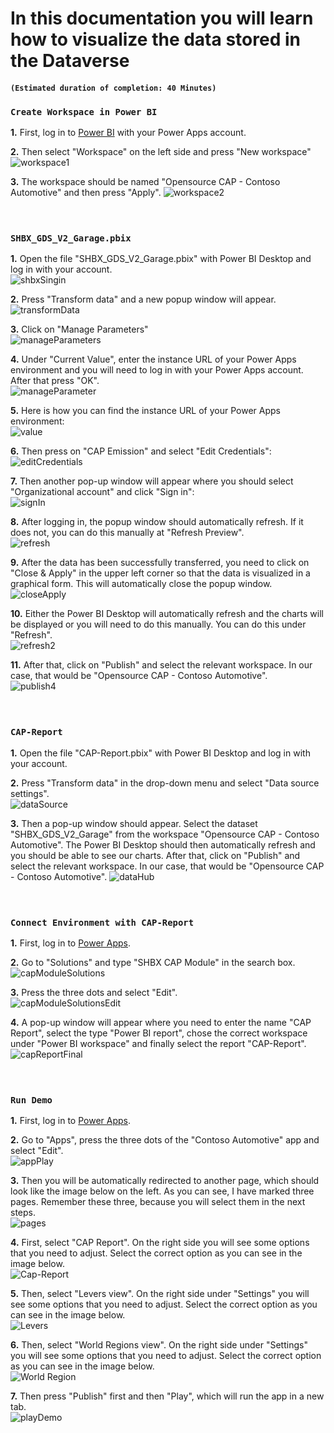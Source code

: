 # In this documentation you will learn how to visualize the data stored in the Dataverse

#### **`(Estimated duration of completion: 40 Minutes)`**

### **`Create Workspace in Power BI`**

**1.** First, log in to [Power BI](https://app.powerbi.com/) with your Power Apps account.

**2.** Then select "Workspace" on the left side and press "New workspace" <br />
![workspace1](https://github.com/shbxio/CAP/assets/43991954/e0413f7a-e056-4730-8d14-964ea5ed4d4b)

**3.** The workspace should be named "Opensource CAP - Contoso Automotive" and then press "Apply".
![workspace2](https://github.com/shbxio/CAP/assets/43991954/e3ce93ab-cebb-467c-9de5-4f0864525906)
<br />
<br />
<br />

### **`SHBX_GDS_V2_Garage.pbix`**

**1.** Open the file "SHBX_GDS_V2_Garage.pbix" with Power BI Desktop and log in with your account. <br />
![shbxSingin](https://github.com/shbxio/CAP/assets/43991954/425b8a06-78cf-436a-ac8e-c04fca1a4480)

**2.** Press "Transform data" and a new popup window will appear. <br />
![transformData](https://github.com/shbxio/CAP/assets/43991954/8efe444c-ae0a-4a4b-b88b-f7065402b7ee)

**3.** Click on "Manage Parameters" <br />
![manageParameters](https://github.com/shbxio/CAP/assets/43991954/965f6d23-1826-4bf7-b175-9466b94d44db)

**4.** Under "Current Value", enter the instance URL of your Power Apps environment and you will need to log in with your Power Apps account. After that press "OK". <br />
![manageParameter](https://github.com/shbxio/CAP/assets/43991954/9d4f81e5-2994-4861-b3e8-d630014bc037)

**5.** Here is how you can find the instance URL of your Power Apps environment: <br />
![value](https://github.com/shbxio/CAP/assets/43991954/86e2bd0e-a7db-490b-a780-e6f631373c19)

**6.** Then press on "CAP Emission" and select "Edit Credentials": <br />
![editCredentials](https://github.com/shbxio/CAP/assets/43991954/5af034ce-b980-493b-8771-6d4062f25d00)

**7.** Then another pop-up window will appear where you should select "Organizational account" and click "Sign in": <br />
![signIn](https://github.com/shbxio/CAP/assets/43991954/986053f5-1ecb-4d00-aedf-76ba91863a88)

**8.** After logging in, the popup window should automatically refresh. If it does not, you can do this manually at "Refresh Preview". <br />
![refresh](https://github.com/shbxio/CAP/assets/43991954/4e8f4c1d-be06-4084-aa32-5c054abebdb5)

**9.** After the data has been successfully transferred, you need to click on "Close & Apply" in the upper left corner so that the data is visualized in a graphical form. This will automatically close the popup window. <br /> 
![closeApply](https://github.com/shbxio/CAP/assets/43991954/7f6da884-ffd4-4496-a3a5-d8f148e74ca8)

**10.** Either the Power BI Desktop will automatically refresh and the charts will be displayed or you will need to do this manually. You can do this under "Refresh". <br />
![refresh2](https://github.com/shbxio/CAP/assets/43991954/ddcaed36-a7a0-4a25-bb03-43c386a2136c)

**11.** After that, click on "Publish" and select the relevant workspace. In our case, that would be "Opensource CAP - Contoso Automotive". <br />
![publish4](https://github.com/shbxio/CAP/assets/43991954/d26b6d06-5ba0-430b-acb8-4397ae3283a7)
<br />
<br />
<br />

### **`CAP-Report`**

**1.** Open the file "CAP-Report.pbix" with Power BI Desktop and log in with your account.

**2.** Press "Transform data" in the drop-down menu and select "Data source settings". <br />
![dataSource](https://github.com/shbxio/CAP/assets/43991954/ccc611eb-e39f-49ff-a3ce-f5c9dbb2535b)

**3.** Then a pop-up window should appear. Select the dataset "SHBX_GDS_V2_Garage" from the workspace "Opensource CAP - Contoso Automotive". The Power BI Desktop should then automatically refresh and you should be able to see our charts. After that, click on "Publish" and select the relevant workspace. In our case, that would be "Opensource CAP - Contoso Automotive".
![dataHub](https://github.com/shbxio/CAP/assets/43991954/99a59f4c-9bb1-46fb-9d57-46a9f6decb7d)
<br />
<br />
<br />

### **`Connect Environment with CAP-Report`**

**1.** First, log in to [Power Apps](https://make.powerapps.com/).

**2.** Go to "Solutions" and type "SHBX CAP Module" in the search box.
![capModuleSolutions](https://github.com/shbxio/CAP/assets/43991954/ba442d9c-2d89-4760-b0ab-da9e515d51f7)

**3.** Press the three dots and select "Edit". <br />
![capModuleSolutionsEdit](https://github.com/shbxio/CAP/assets/43991954/397e962c-5990-4d02-9684-583df1319c0d)

**4.** A pop-up window will appear where you need to enter the name "CAP Report", select the type "Power BI report", chose the correct workspace under "Power BI workspace" and finally select the report "CAP-Report". <br />
![capReportFinal](https://github.com/shbxio/CAP/assets/43991954/756abe1b-7981-480c-a614-244a23767af0)
<br />
<br />
<br />

### **`Run Demo`**

**1.** First, log in to [Power Apps](https://make.powerapps.com/).

**2.** Go to "Apps", press the three dots of the "Contoso Automotive" app and select "Edit". <br />
![appPlay](https://github.com/shbxio/CAP/assets/43991954/9f45fd1a-5899-4a22-9b2b-18b3c9658f0a)

**3.** Then you will be automatically redirected to another page, which should look like the image below on the left. As you can see, I have marked three pages. Remember these three, because you will select them in the next steps. <br />
![pages](https://github.com/shbxio/CAP/assets/43991954/e587354e-e155-4009-ad91-148fb522eebe)

**4.** First, select "CAP Report". On the right side you will see some options that you need to adjust. Select the correct option as you can see in the image below. <br />
![Cap-Report](https://github.com/shbxio/CAP/assets/43991954/4b9f996d-5315-45f1-8878-8435641ec334)

**5.** Then, select "Levers view". On the right side under "Settings" you will see some options that you need to adjust. Select the correct option as you can see in the image below. <br />
![Levers](https://github.com/shbxio/CAP/assets/43991954/bde6b969-6f36-484f-84a5-46388f1cdaef)

**6.** Then, select "World Regions view". On the right side under "Settings" you will see some options that you need to adjust. Select the correct option as you can see in the image below. <br />
![World Region](https://github.com/shbxio/CAP/assets/43991954/ba4f408c-a738-4da5-b887-038726bc3300)

**7.** Then press "Publish" first and then "Play", which will run the app in a new tab. <br />
![playDemo](https://github.com/shbxio/CAP/assets/43991954/9a1c6dde-fbae-42ec-8f38-d4384ec51f9c)


